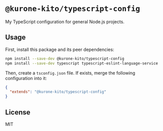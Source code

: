 # `@kurone-kito/typescript-config`

My TypeScript configuration for general Node.js projects.

## Usage

First, install this package and its peer dependencies:

```sh
npm install --save-dev @kurone-kito/typescript-config
npm install --save-dev typescript typescript-eslint-language-service
```

Then, create a `tsconfig.json` file. If exists, merge the following configuration into it:

```json
{
  "extends": "@kurone-kito/typescript-config"
}
```

## License

MIT
